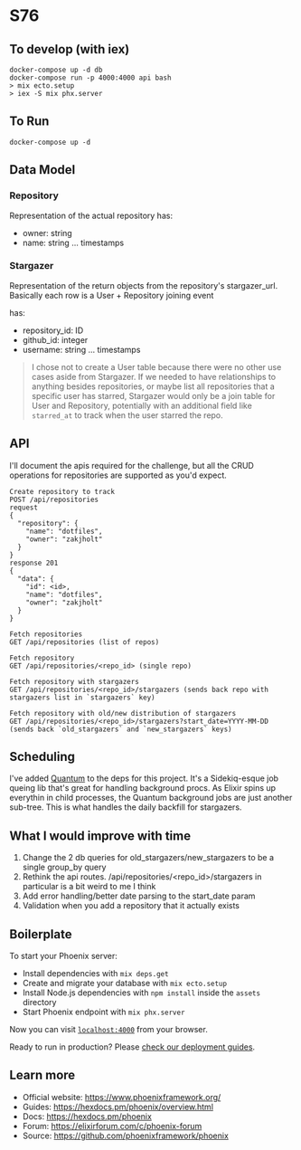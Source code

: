 # S76

## To develop (with iex)

```
docker-compose up -d db
docker-compose run -p 4000:4000 api bash
> mix ecto.setup
> iex -S mix phx.server
```

## To Run

```
docker-compose up -d
```

## Data Model

### Repository

Representation of the actual repository
has:

- owner: string
- name: string
  ... timestamps

### Stargazer

Representation of the return objects from the repository's stargazer_url. Basically each row is a User + Repository joining event

has:

- repository_id: ID
- github_id: integer
- username: string
  ... timestamps

> I chose not to create a User table because there were no other use cases aside from Stargazer. If we needed to have relationships to anything besides repositories, or maybe list all repositories that a specific user has starred, Stargazer would only be a join table for User and Repository, potentially with an additional field like `starred_at` to track when the user starred the repo.

## API

I'll document the apis required for the challenge, but all the CRUD operations for repositories are supported as you'd expect.

```
Create repository to track
POST /api/repositories
request
{
  "repository": {
    "name": "dotfiles",
    "owner": "zakjholt"
  }
}
response 201
{
  "data": {
    "id": <id>,
    "name": "dotfiles",
    "owner": "zakjholt"
  }
}

Fetch repositories
GET /api/repositories (list of repos)

Fetch repository
GET /api/repositories/<repo_id> (single repo)

Fetch repository with stargazers
GET /api/repositories/<repo_id>/stargazers (sends back repo with stargazers list in `stargazers` key)

Fetch repository with old/new distribution of stargazers
GET /api/repositories/<repo_id>/stargazers?start_date=YYYY-MM-DD (sends back `old_stargazers` and `new_stargazers` keys)
```

## Scheduling

I've added [Quantum](https://github.com/quantum-elixir/quantum-core) to the deps for this project. It's a Sidekiq-esque job queing lib that's great for handling background procs. As Elixir spins up everythin in child processes, the Quantum background jobs are just another sub-tree. This is what handles the daily backfill for stargazers.

## What I would improve with time

1. Change the 2 db queries for old_stargazers/new_stargazers to be a single group_by query
2. Rethink the api routes. /api/repositories/<repo_id>/stargazers in particular is a bit weird to me I think
3. Add error handling/better date parsing to the start_date param
4. Validation when you add a repository that it actually exists

## Boilerplate

To start your Phoenix server:

- Install dependencies with `mix deps.get`
- Create and migrate your database with `mix ecto.setup`
- Install Node.js dependencies with `npm install` inside the `assets` directory
- Start Phoenix endpoint with `mix phx.server`

Now you can visit [`localhost:4000`](http://localhost:4000) from your browser.

Ready to run in production? Please [check our deployment guides](https://hexdocs.pm/phoenix/deployment.html).

## Learn more

- Official website: https://www.phoenixframework.org/
- Guides: https://hexdocs.pm/phoenix/overview.html
- Docs: https://hexdocs.pm/phoenix
- Forum: https://elixirforum.com/c/phoenix-forum
- Source: https://github.com/phoenixframework/phoenix
